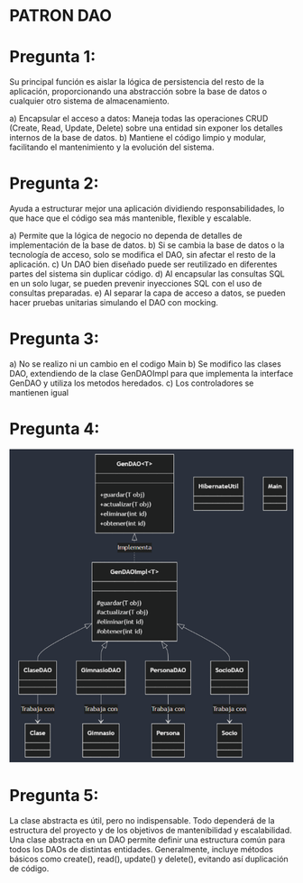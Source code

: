 # PATRON DAO

# Pregunta 1:

Su principal función es aislar la lógica de persistencia del resto de la aplicación, proporcionando una abstracción sobre la base de datos o cualquier otro sistema de almacenamiento.

a) Encapsular el acceso a datos: Maneja todas las operaciones CRUD (Create, Read, Update, Delete) sobre una entidad sin exponer los detalles internos de la base de datos.
b) Mantiene el código limpio y modular, facilitando el mantenimiento y la evolución del sistema.

# Pregunta 2:

Ayuda a estructurar mejor una aplicación dividiendo responsabilidades, lo que hace que el código sea más mantenible, flexible y escalable.

a) Permite que la lógica de negocio no dependa de detalles de implementación de la base de datos.
b) Si se cambia la base de datos o la tecnología de acceso, solo se modifica el DAO, sin afectar el resto de la aplicación.
c) Un DAO bien diseñado puede ser reutilizado en diferentes partes del sistema sin duplicar código.
d) Al encapsular las consultas SQL en un solo lugar, se pueden prevenir inyecciones SQL con el uso de consultas preparadas.
e) Al separar la capa de acceso a datos, se pueden hacer pruebas unitarias simulando el DAO con mocking.

# Pregunta 3:

a) No se realizo ni un cambio en el codigo Main 
b) Se modifico las clases DAO, extendiendo de la clase GenDAOImpl para que implementa la interface GenDAO y utiliza los metodos heredados.
c) Los controladores se mantienen igual

# Pregunta 4:

![alt text](image.png)


# Pregunta 5:

La clase abstracta es útil, pero no indispensable. Todo dependerá de la estructura del proyecto y de los objetivos de mantenibilidad y escalabilidad. Una clase abstracta en un DAO permite definir una estructura común para todos los DAOs de distintas entidades. Generalmente, incluye métodos básicos como create(), read(), update() y delete(), evitando así duplicación de código.